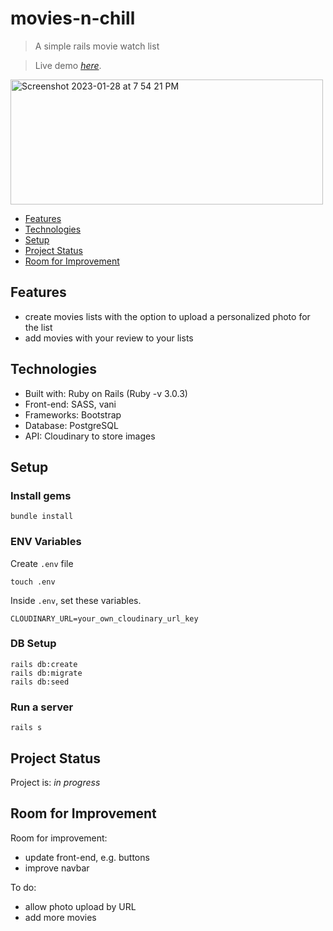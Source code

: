 # movies-n-chill
> A simple rails movie watch list

> Live demo [_here_](https://movies-n-chill.onrender.com/).

<img width="500" height="200" alt="Screenshot 2023-01-28 at 7 54 21 PM" src="https://user-images.githubusercontent.com/97200803/215262866-d5314704-14d9-4b02-a11d-fe74037d3cac.png">


* [Features](#features)
* [Technologies](#technologies)
* [Setup](#setup)
* [Project Status](#project-status)
* [Room for Improvement](#room-for-improvement)


## Features
- create movies lists with the option to upload a personalized photo for the list
- add movies with your review to your lists

## Technologies
- Built with: Ruby on Rails (Ruby -v 3.0.3)
- Front-end: SASS, vani
- Frameworks: Bootstrap
- Database: PostgreSQL
- API: Cloudinary to store images


## Setup
### Install gems
```
bundle install
```
<!-- Install JS packages
```
yarn install
``` -->

### ENV Variables
Create `.env` file
```
touch .env
```
Inside `.env`, set these variables. 
```
CLOUDINARY_URL=your_own_cloudinary_url_key
```

### DB Setup
```
rails db:create
rails db:migrate
rails db:seed
```

### Run a server
```
rails s
```



## Project Status
Project is: _in progress_ 


## Room for Improvement

Room for improvement:
- update front-end, e.g. buttons 
- improve navbar


To do:
- allow photo upload by URL
- add more movies

